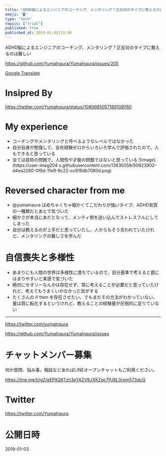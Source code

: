 ```yaml
---
title: "ADHD脳によるエンジニアのコーチング、メンタリング？正反対のタイプに教えるのは難しい"
emoji: "🖥"
type: "tech"
topics: ["trial"]
published: true
published_at: 2019-01-03t13:50
---
```


ADHD脳によるエンジニアのコーチング、メンタリング？正反対のタイプに教えるのは難しい

https://github.com/YumaInaura/YumaInaura/issues/205

[Google Translate](https://translate.google.com/translate?hl=en&sl=ja&tl=en&u=https%3A%2F%2Fgithub.com%2FYumaInaura%2FYumaInaura%2Fissues%2F205&sandbox=1)

# Insipred By


https://twitter.com/YumaInaura/status/1080685057189109760

# My experience

- コーチングやメンタリングと呼べるようなレベルではなかった
- 自分自身が勉強して、会社経験ゼロからいろいろ学んで評価されたので、人もできると思っている
- 全ては技術の問題で、人間性や才能の問題ではないと思っている
![image](https://user-imag204 s.githubusercontent.com/13635059/50623902-d4ea2280-0f5d-11e9-9c22-cc816db7080d.png)

# Reversed character from me

- @yumainaura はめちゃくちゃ細かくてこだわりが強いタイプ、ADHD気質の一種類だとあとで気づいた
- 細かさが本当にあだとなって、メンティ側を追い込んでストレスフルにしてしまった
- 自分は教えるのが上手だと思っていたし、人からもそう言われていたけれど、メンタリングの難しさを学んだ

# 自信喪失と多様性

- あまりにも人間の世界は多様性に満ちているので、自分基準で考えると罠にはまりやすいと実感で気づいた
- 絶対にセオリーなんかは存在せず、常に考えることが必要だと思っていたけれど、考えてもうまくいかなかった気がする
- たくさんの if then を存在させたい、でもまだその方法がわかっていない、量は質に転化するというけれど、教えることの経験量が圧倒的に足りていない

---

https://twitter.com/yumainaura

https://github.com/YumaInaura/YumaInaura/issues











<!-- Update From Qiita API -->

# チャットメンバー募集


何か質問、悩み事、相談などあればLINEオープンチャットもご利用ください。

https://line.me/ti/g2/eEPltQ6Tzh3pYAZV8JXKZqc7PJ6L0rpm573dcQ





# Twitter


https://twitter.com/YumaInaura


<!-- Update From Qiita API -->



# 公開日時

2019-01-03
